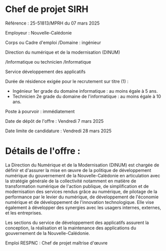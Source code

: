 # Chef de projet SIRH

Référence : 25-51813/MPRH du 07 mars 2025

Employeur : Nouvelle-Calédonie

Corps ou Cadre d'emploi /Domaine : ingénieur

Direction du numérique et de la modernisation (DINUM)

/Informatique ou technicien /Informatique

Service développement des applicatifs

Durée de résidence exigée pour le recrutement sur titre (1) :

- Ingénieur 1er grade du domaine informatique : au moins égale à 5 ans.
- Technicien 2e grade du domaine de l'informatique : au moins égale à 10 ans.

Poste à pourvoir : immédiatement

Date de dépôt de l'offre : Vendredi 7 mars 2025

Date limite de candidature : Vendredi 28 mars 2025

# Détails de l'offre :

La Direction du Numérique et de la Modernisation (DINUM) est chargée de définir et d'assurer la mise en œuvre de la politique de développement numérique du gouvernement de la Nouvelle-Calédonie en articulation avec la stratégie générale de la collectivité notamment en matière de transformation numérique de l'action publique, de simplification et de modernisation des services rendus grâce au numérique, de pilotage de la performance par le levier du numérique, de développement de l'économie numérique et de développement de l'innovation technologique. Elle vise également à développer des synergies avec les usagers internes, externes, et les entreprises.

Les sections du service de développement des applicatifs assurent la conception, la réalisation et la maintenance des applications du gouvernement de la Nouvelle-Calédonie.

Emploi RESPNC : Chef de projet maîtrise d'œuvre